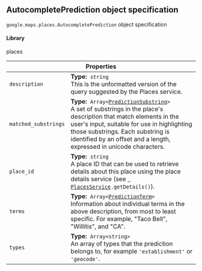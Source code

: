 <h2 id="AutocompletePrediction"> AutocompletePrediction object specification </h2><p>
<code><span itemprop="path">google.maps.places</span>.<span itemprop="name">AutocompletePrediction</span></code>
object specification
</p><h4>Library</h4><p>places</p><div class="devsite-table-wrapper"><table class="properties responsive" summary="record AutocompletePrediction - Properties">
<thead>
<tr><th colspan="2">Properties</th>
</tr></thead>
<tbody>
<tr>
<td><code><span>description</span></code></td>
<td><div><strong>Type:</strong>&nbsp; <code>string</code></div>
<div class="desc">This is the unformatted version of the query suggested by the Places service.</div></td>
</tr>
<tr>
<td><code><span>matched_substrings</span></code></td>
<td><div><strong>Type:</strong>&nbsp; <code>Array&lt;<a href="https://github.com/amenadiel/google-maps-documentation/blob/master/docs/PredictionSubstring.md">PredictionSubstring</a>&gt;</code></div>
<div class="desc">A set of substrings in the place's description that match elements in the user's input, suitable for use in highlighting those substrings. Each substring is identified by an offset and a length, expressed in unicode characters.</div></td>
</tr>
<tr>
<td><code><span>place_id</span></code></td>
<td><div><strong>Type:</strong>&nbsp; <code>string</code></div>
<div class="desc">A place ID that can be used to retrieve details about this place using the place details service (see <code><a href="https://github.com/amenadiel/google-maps-documentation/blob/master/docs/PlacesService.md"> PlacesService</a>.getDetails()</code>).</div></td>
</tr>
<tr>
<td><code><span>terms</span></code></td>
<td><div><strong>Type:</strong>&nbsp; <code>Array&lt;<a href="https://github.com/amenadiel/google-maps-documentation/blob/master/docs/PredictionTerm.md">PredictionTerm</a>&gt;</code></div>
<div class="desc">Information about individual terms in the above description, from most to least specific. For example, "Taco Bell", "Willitis", and "CA".</div></td>
</tr>
<tr>
<td><code><span>types</span></code></td>
<td><div><strong>Type:</strong>&nbsp; <code>Array&lt;string&gt;</code></div>
<div class="desc">An array of types that the prediction belongs to, for example <code>'establishment'</code> or <code>'geocode'</code>.</div></td>
</tr>
</tbody>
</table></div>